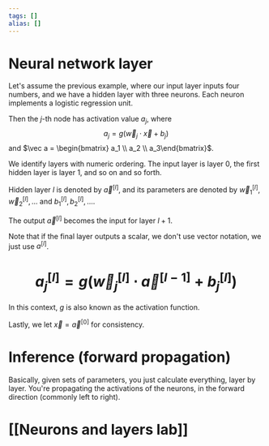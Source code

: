 ```yaml
---
tags: []
alias: []
---
```

# Neural network layer
Let's assume the previous example, where our input layer inputs four numbers, and we have a hidden layer with three neurons. Each neuron implements a logistic regression unit. 

Then the $j$-th node has activation value $a_j$, where
$$a_j = g(\vec w_j\cdot\vec x+b_j)$$
and $\vec a = \begin{bmatrix} a_1 \\ a_2 \\ a_3\end{bmatrix}$.

We identify layers with numeric ordering. The input layer is layer 0, the first hidden layer is layer 1, and so on and so forth. 

Hidden layer $l$ is denoted by $\vec a^{[l]}$, and its parameters are denoted by $\vec w_1^{[l]}, \vec w_2^{[l]},\ldots$ and $b_1^{[l]},b_2^{[l]},\ldots$. 

The output $\vec a^{[l]}$ becomes the input for layer $l+1$. 

Note that if the final layer outputs a scalar, we don't use vector notation, we just use $a^{[l]}$. 
# $$a_j^{[l]}=g\left(\vec w_j^{[l]}\cdot\vec a^{[l-1]}+b_j^{[l]}\right)$$
In this context, $g$ is also known as the activation function. 

Lastly, we let $\vec x=\vec a^{[0]}$ for consistency. 

# Inference (forward propagation)
Basically, given sets of parameters, you just calculate everything, layer by layer. You're propagating the activations of the neurons, in the forward direction (commonly left to right).

# [[Neurons and layers lab]]